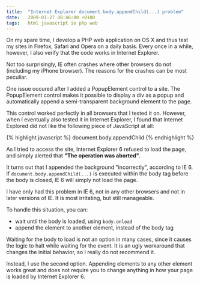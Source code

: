 ```yaml
---
title:  "Internet Explorer document.body.appendChild(...) problem"
date:   2009-01-27 08:46:00 +0100
tags: 	html javascript ie php web
---
```



On my spare time, I develop a PHP web application on OS X and thus test my sites
in Firefox, Safari and Opera on a daily basis. Every once in a while, however, I
also verify that the code works in Internet Explorer.

Not too surprisingly, IE often crashes where other browsers do not (including my
iPhone browser). The reasons for the crashes can be most peculiar.

One issue occured after I added a PopupElement control to a site. The PopupElement
control makes it possible to display a div as a popup and automatically append a
semi-transparent background element to the page.

This control worked perfectly in all browsers that I tested it on. However, when
I eventually also tested it in Internet Explorer, I found that Internet Explored
did not like the following piece of JavaScript at all:

{% highlight javascript %}
document.body.appendChild
{% endhighlight %}

As I tried to access the site, Internet Explorer 6 refused to load the page, and
simply alerted that **"The operation was aborted"**.

It turns out that I appended the background "incorrectly", according to IE 6. If
`document.body.appendChild(...)` is executed within the body tag before the body
is closed, IE 6 will simply not load the page.

I have only had this problem in IE 6, not in any other browsers and not in later
versions of IE. It is most irritating, but still manageable.

To handle this situation, you can:

* wait until the body is loaded, using `body.onload`
* append the element to another element, instead of the body tag

Waiting for the body to load is not an option in many cases, since it causes the
logic to halt while waiting for the event. It is an ugly workaround that changes
the initial behavior, so I really do not recommend it.

Instead, I use the second option. Appending elements to any other element works
great and does not require you to change anything in how your page is loaded by
Internet Explorer 6.